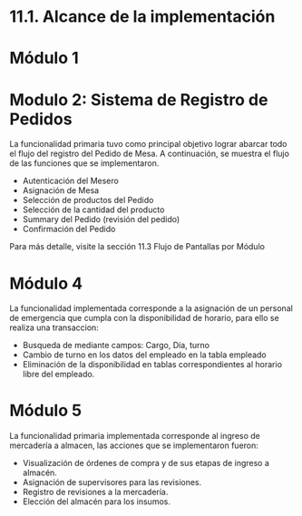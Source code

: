 # 11.1. Alcance de la implementación

# Módulo 1




# Modulo 2: Sistema de Registro de Pedidos

La funcionalidad primaria tuvo como principal objetivo lograr abarcar todo el flujo del registro del Pedido de Mesa. A continuación, se muestra el flujo de las funciones que se implementaron.
- Autenticación del Mesero
- Asignación de Mesa
- Selección de productos del Pedido
- Selección de la cantidad del producto
- Summary del Pedido (revisión del pedido)
- Confirmación del Pedido

Para más detalle, visite la sección 11.3 Flujo de Pantallas por Módulo

# Módulo 4
La funcionalidad implementada corresponde a la asignación de un personal de emergencia que cumpla con la disponibilidad de horario, para ello se realiza una transaccion:
- Busqueda de mediante campos: Cargo, Día, turno
- Cambio de turno en los datos del empleado en la tabla empleado
- Eliminación de la disponibilidad en tablas correspondientes al horario libre del empleado.
  

# Módulo 5
La funcionalidad primaria implementada corresponde al ingreso de mercadería a almacen, las acciones que se implementaron fueron:
- Visualización de órdenes de compra y de sus etapas de ingreso a almacén.
- Asignación de supervisores para las revisiones.
- Registro de revisiones a la mercadería.
- Elección del almacén para los insumos.
